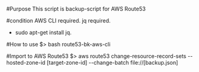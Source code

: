 #Purpose
This script is backup-script for AWS Route53

#condition
AWS CLI required.
jq required.
- sudo apt-get install jq.

#How to use
$> bash route53-bk-aws-cli

#Import to AWS Route53
$> aws route53 change-resource-record-sets --hosted-zone-id [target-zone-id] --change-batch file://[backup.json]
